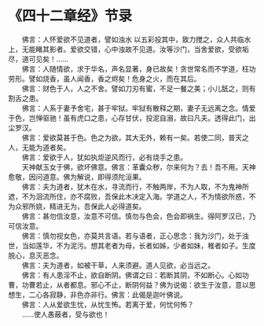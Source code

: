 # 《四十二章经》节录
　　佛言：人怀爱欲不见道者，譬如浊水 以五彩投其中，致力搅之，众人共临水上，无能睹其影者。爱欲交错，心中浊故不见道。汝等沙门，当舍爱欲，受欲垢尽，道可见矣！……  
　　佛言：人随情欲，求于华名，声名显著，身已故矣！贪世常名而不学道，枉功劳形。譬如烧香，虽人闻香，香之烬矣！危身之火，而在其后。  
　　佛言：财色于人，人之不舍。譬如刀刃有蜜，不足一餐之美；小儿舐之，则有割舌之患。  
　　佛言：人系于妻予舍宅，甚于牢狱。牢狱有散释之期，妻子无远离之念。情爱于色，岂惮驱驰！虽有虎口之患，心存甘伏，投泥自溺，故曰凡夫。透得此门，出尘罗汉。  
　　佛言：爱欲莫甚于色。色之为欲，其大无外，赖有一矣。若使二同，普天之人，无能为道者矣。  
　　佛言：爱欲于人，犹如执炬逆风而行，必有烧手之患。  
　　天神献玉女于佛，欲坏佛意。佛言：革囊众秽，尔来何为？去！吾不用。天神愈敬，因问道意。佛为解说，即得须陀洹果。  
　　佛言：夫为道者，犹木在水，寻流而行，不触两岸，不为人取，不为鬼神所遮，不为洄流所住，亦不腐败，吾保此木决定入海。学道之人，不为情欲所惑，不为众邪所娆，精进无为，吾保此人必得道矣。  
　　佛言：甚勿信汝意，汝意不可信。慎勿与色会，色会即祸生。得阿罗汉已，乃可信汝意。  
　　佛言：慎勿视女色，亦莫共言语。若与语者，正心思念：我为沙门，处于浊世，当如莲华，不为泥污。想其老者为母，长者如姊，少者如妹，稚者如子。生度脱心，息灭恶念。  
　　佛言：夫为道者，如被干草，人来须避。道人见欲，必当远之。  
　　佛言：有人患淫不止，欲自断阴。佛谓之曰：若断其阴，不如断心。心如功曹，功曹若止，从者都息。邪心不止，断阴何益？佛为说偈：欲生于汝意，意以思想生，二心各寂静，非色亦非行。佛言：此偈是迦叶佛说。  
　　佛言：人从爱欲生忧，从忧生怖。若离于爱，何忧何怖？  
　　……使人愚蔽者，受与欲也！  